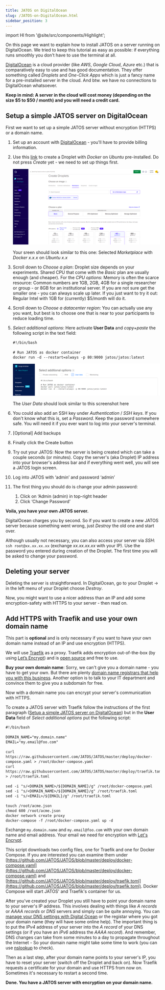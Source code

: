 ```yaml
---
title: JATOS on DigitalOcean
slug: /JATOS-on-DigitalOcean.html
sidebar_position: 3
---
```

import Hl from '@site/src/components/Highlight';

On this page we want to explain how to install JATOS on a server running on DigitalOcean. We tried to keep this tutorial as easy as possible: if everything runs smoothly you don't have to use the terminal at all.

[DigitalOcean](https://www.digitalocean.com/) is a cloud provider (like _AWS_, _Google Cloud_, _Azure_ etc.) that is comparatively easy to use and has good documentation. They offer something called _Droplets_ and _One-Click Apps_ which is just a fancy name for a pre-installed server in the cloud. And btw. we have no connections to DigitalOcean whatsoever.

**Keep in mind: A server in the cloud will cost money (depending on the size $5 to $50 / month) and you will need a credit card.**


## Setup a simple JATOS server on DigitalOcean

First we want to set up a simple JATOS server without encryption (HTTPS) or a domain name. 

1. Set up an account with [DigitalOcean](https://www.digitalocean.com/) - you'll have to provide billing information.

1. Use this [link](https://cloud.digitalocean.com/droplets/new?appId=87786318&image=docker-20-04&type=applications) to create a Droplet with _Docker_ on _Ubuntu_ pre-installed. Do not press _Create_ yet - we need to set up things first.

   ![Selected Marketplace with Docker on Ubuntu](/img/Screenshot-DigitalOcean-createDroplet-marketplace_371.png)
   
   Your sreen should look similar to this one: Selected _Marketplace_ with _Docker x.x.x_ on _Ubuntu x.x_
   
1. Scroll down to _Choose a plan_: Droplet size depends on your experiments. Shared CPU that come with the _Basic_ plan are usually enough (and cheaper). For the _CPU options_: Memory is often the scarce resource: Common numbers are 1GB, 2GB, 4GB for a single researcher or group - or 8GB for an institutional server. If you are not sure get the smaller one - you can always scale up later. If you just want to try it out: Regular Intel with 1GB for (currently) $5/month will do it.

1. Scroll down to _Choose a datacenter region_: You can actually use any you want, but best is to choose one that is near to your participants to reduce loading time.

1. _Select additional options_: Here activate **User Data** and _copy+paste_ the following script in the text field:

   ```shell
   #!/bin/bash
   
   # Run JATOS as docker container
   docker run -d --restart=always -p 80:9000 jatos/jatos:latest
   ```
   
   ![Droplet's User Data](/img/Screenshot-DigitalOcean-createDroplet-userData.png)
   
   The _User Data_ should look similar to this screenshot here

1. You could also add an SSH key under _Authentication_ / _SSH keys_. If you don't know what this is, set a _Password_. Keep the password somewhere safe. You will need it if you ever want to log into your server's terminal.

1. [Optional] Add backups

1. Finally click the <Hl>Create</Hl> button

1. Try out your JATOS: Now the server is being created which can take a couple seconds (or minutes). Copy the server's (aka Droplet) IP address into your browser's address bar and if everything went well, you will see a JATOS login screen.

1. Log into JATOS with ‘admin’ and password ‘admin’

1. The first thing you should do is change your admin password:
   1. Click on ‘Admin (admin) in top-right header
   1. Click ‘Change Password’

**Voila, you have your own JATOS server.**

DigitalOcean charges you by second. So if you want to create a new JATOS server because something went wrong, just _Destroy_ the old one and start over. 

Although usually not necessary, you can also access your server via _SSH_: `ssh root@xx.xx.xx.xx` (exchange _xx.xx.xx.xx_ with your IP). Use the password you entered during creation of the Droplet. The first time you will be asked to change your password.


## Deleting your server

Deleting the server is straightforward. In DigitalOcean, go to your Droplet -> in the left menu of your Droplet choose _Destroy_.

Now, you might want to use a nicer address than an IP and add some encryption-safety with HTTPS to your server - then read on.


## Add HTTPS with Traefik and use your own domain name

This part is **optional** and is only necessary if you want to have your own domain name instead of an IP and use encryption (HTTPS).

We will use [Traefik](https://traefik.io/) as a proxy. Traefik adds encryption out-of-the-box (by using [Let’s Encrypt](https://letsencrypt.org/)) and is [open source](https://github.com/containous/traefik) and free to use. 

**Buy your own domain name**: Sorry, we can't give you a domain name - you have to get your own. But there are plenty [domain name registrars that help you with this business](https://www.digitalocean.com/community/tutorials/how-to-point-to-digitalocean-nameservers-from-common-domain-registrars). Another option is to talk to your IT department and convince them to give you a subdomain for free.

Now with a domain name you can encrypt your server's communication with HTTPS.

To create a JATOS server with Traefik follow the instructions of the first paragraph ([Setup a simple JATOS server on DigitalOcean](#setup-a-simple-jatos-server-on-digitalocean)) but in the **User Data** field of _Select additional options_ put the following script:

```shell
#!/bin/bash

DOMAIN_NAME="my.domain.name"
EMAIL="my.email@foo.com"

curl https://raw.githubusercontent.com/JATOS/JATOS/master/deploy/docker-compose.yaml > /root/docker-compose.yaml
curl https://raw.githubusercontent.com/JATOS/JATOS/master/deploy/traefik.toml > /root/traefik.toml

sed -i "s/<DOMAIN_NAME>/${DOMAIN_NAME}/g" /root/docker-compose.yaml
sed -i "s/<DOMAIN_NAME>/${DOMAIN_NAME}/g" /root/traefik.toml
sed -i "s/<EMAIL>/${EMAIL}/g" /root/traefik.toml

touch /root/acme.json
chmod 600 /root/acme.json
docker network create proxy
docker-compose -f /root/docker-compose.yaml up -d
```

Exchange `my.domain.name` and `my.email@foo.com` with your own domain name and email address. Your email we need for encryption with [Let's Encrypt](https://letsencrypt.org/).

This script downloads two config files, one for Traefik and one for Docker Compose. If you are interested you can examine them under [https://github.com/JATOS/JATOS/blob/master/deploy/docker-compose.yaml](https://github.com/JATOS/JATOS/blob/master/deploy/docker-compose.yaml) and [https://github.com/JATOS/JATOS/blob/master/deploy/traefik.toml](https://github.com/JATOS/JATOS/blob/master/deploy/traefik.toml). Docker Compose will start JATOS' and Traefik's container for us.

After you've created your Droplet you still have to point your domain name to your server's IP address. This involves dealing with things like _A records_ or _AAAA records_ or _DNS_ servers and simply can be quite annoying. You can [manage your DNS settings with Digital Ocean](https://www.digitalocean.com/docs/networking/dns/how-to/manage-records/) or the registar where you got your domain name (they will have some online help). The important thing is to put the _IPv4_ address of your server into the _A record_ of your DNS settings (or if you have an _IPv6_ address the _AAAA record_). And remember, DNS changes can take from some minutes to a day to propagate throughout the Internet - So your domain name might take some time to work (you can use [nslookup](http://www.kloth.net/services/nslookup.php) to check).

Then as a last step, after your domain name points to your server's IP, you have to reset your server (switch off the Droplet and back on). Now Traefik requests a certificate for your domain and use HTTPS from now on. Sometimes it's necessary to restart a second time.

**Done. You have a JATOS server with encryption on your domain name.**
